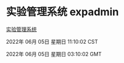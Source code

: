 # 实验管理系统 expadmin
[实验管理系统](http://59.174.27.195:56808/expadmin-782313d2-e1b1-4ea7-932e-3a55e6a1a4d0/)

2022年 06月 05日 星期日 11:10:02 CST

2022年 06月 05日 星期日 03:10:02 GMT
